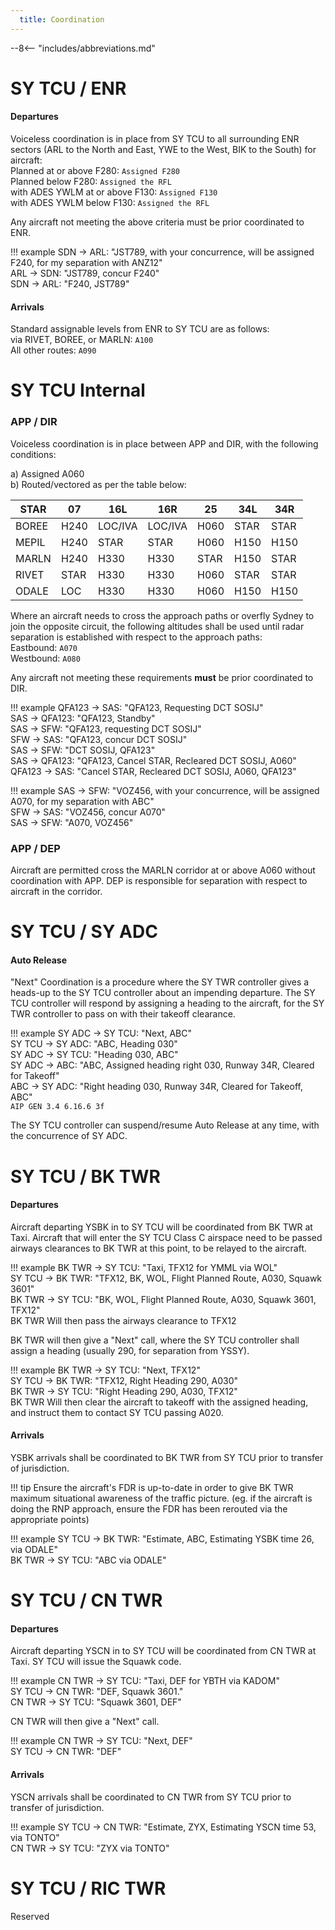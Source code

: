 ```yaml
---
  title: Coordination
---
```


--8<-- "includes/abbreviations.md"
# SY TCU / ENR
#### Departures
Voiceless coordination is in place from SY TCU to all surrounding ENR sectors (ARL to the North and East, YWE to the West, BIK to the South) for aircraft:  
Planned at or above F280: `Assigned F280`  
Planned below F280: `Assigned the RFL`  
with ADES YWLM at or above F130: `Assigned F130`  
with ADES YWLM below F130: `Assigned the RFL`  

Any aircraft not meeting the above criteria must be prior coordinated to ENR.

!!! example
    SDN -> ARL: "JST789, with your concurrence, will be assigned F240, for my separation with ANZ12"  
    ARL -> SDN: "JST789, concur F240"  
    SDN -> ARL: "F240, JST789" 

#### Arrivals
Standard assignable levels from ENR to SY TCU are as follows:  
via RIVET, BOREE, or MARLN: `A100`  
All other routes: `A090`  
# SY TCU Internal
### APP / DIR

Voiceless coordination is in place between APP and DIR, with the following conditions:

a) Assigned A060  
b) Routed/vectored as per the table below:

| STAR  | 07   | 16L  | 16R   | 25   | 34L | 34R
| ------| --------------| -------------- | ----- | -----|-----|-----|
| BOREE   |H240| LOC/IVA  | LOC/IVA  | H060 | STAR | STAR|
| MEPIL   |H240| STAR  | STAR  | H060 | H150 | H150|
| MARLN   |H240| H330  | H330  | STAR | H150 | STAR|
| RIVET  |STAR| H330  | H330  | H060 | STAR | STAR|
| ODALE |LOC| H330  | H330  | H060 | H150 | H150|

Where an aircraft needs to cross the approach paths or overfly Sydney to join the opposite circuit, the following altitudes shall be used until radar separation is established with respect to the approach paths:  
Eastbound: `A070`  
Westbound: `A080`

Any aircraft not meeting these requirements **must** be prior coordinated to DIR.

!!! example
    QFA123 -> SAS: "QFA123, Requesting DCT SOSIJ"  
    SAS -> QFA123: "QFA123, Standby"  
    SAS -> SFW: "QFA123, requesting DCT SOSIJ"  
    SFW -> SAS: "QFA123, concur DCT SOSIJ"  
    SAS -> SFW: "DCT SOSIJ, QFA123"  
    SAS -> QFA123: "QFA123, Cancel STAR, Recleared DCT SOSIJ, A060"  
    QFA123 -> SAS: "Cancel STAR, Recleared DCT SOSIJ, A060, QFA123"  

!!! example
    SAS -> SFW: "VOZ456, with your concurrence, will be assigned A070, for my separation with ABC"  
    SFW -> SAS: "VOZ456, concur A070"  
    SAS -> SFW: "A070, VOZ456"  

### APP / DEP
Aircraft are permitted cross the MARLN corridor at or above A060 without coordination with APP. DEP is responsible for separation with respect to aircraft in the corridor.
# SY TCU / SY ADC
#### Auto Release

"Next" Coordination is a procedure where the SY TWR controller gives a heads-up to the SY TCU controller about an impending departure. The SY TCU controller will respond by assigning a heading to the aircraft, for the SY TWR controller to pass on with their takeoff clearance.

!!! example
    SY ADC -> SY TCU: "Next, ABC"  
    SY TCU -> SY ADC: "ABC, Heading 030"  
    SY ADC -> SY TCU: "Heading 030, ABC"  
    SY ADC -> ABC: "ABC, Assigned heading right 030, Runway 34R, Cleared for Takeoff"  
    ABC -> SY ADC: "Right heading 030, Runway 34R, Cleared for Takeoff, ABC"  
    `AIP GEN 3.4 6.16.6 3f`

The SY TCU controller can suspend/resume Auto Release at any time, with the concurrence of SY ADC.
# SY TCU / BK TWR
#### Departures

Aircraft departing YSBK in to SY TCU will be coordinated from BK TWR at Taxi. Aircraft that will enter the SY TCU Class C airspace need to be passed airways clearances to BK TWR at this point, to be relayed to the aircraft.

!!! example
    BK TWR -> SY TCU: "Taxi, TFX12 for YMML via WOL"  
    SY TCU -> BK TWR: "TFX12, BK, WOL, Flight Planned Route, A030, Squawk 3601"  
    BK TWR -> SY TCU: "BK, WOL, Flight Planned Route, A030, Squawk 3601, TFX12"  
    BK TWR Will then pass the airways clearance to TFX12

BK TWR will then give a "Next" call, where the SY TCU controller shall assign a heading (usually 290, for separation from YSSY).

!!! example
    BK TWR -> SY TCU: "Next, TFX12"  
    SY TCU -> BK TWR: "TFX12, Right Heading 290, A030"  
    BK TWR -> SY TCU: "Right Heading 290, A030, TFX12"  
    BK TWR Will then clear the aircraft to takeoff with the assigned heading, and instruct them to contact SY TCU passing A020.

#### Arrivals

YSBK arrivals shall be coordinated to BK TWR from SY TCU prior to transfer of jurisdiction.

!!! tip
    Ensure the aircraft's FDR is up-to-date in order to give BK TWR maximum situational awareness of the traffic picture. (eg. if the aircraft is doing the RNP approach, ensure the FDR has been rerouted via the appropriate points)

!!! example
    SY TCU -> BK TWR: "Estimate, ABC, Estimating YSBK time 26, via ODALE"  
    BK TWR -> SY TCU: "ABC via ODALE"  

# SY TCU / CN TWR
#### Departures

Aircraft departing YSCN in to SY TCU will be coordinated from CN TWR at Taxi. SY TCU will issue the Squawk code.

!!! example
    CN TWR -> SY TCU: "Taxi, DEF for YBTH via KADOM"  
    SY TCU -> CN TWR: "DEF, Squawk 3601."  
    CN TWR -> SY TCU: "Squawk 3601, DEF"  

CN TWR will then give a "Next" call.

!!! example
    CN TWR -> SY TCU: "Next, DEF"  
    SY TCU -> CN TWR: "DEF"  
#### Arrivals

YSCN arrivals shall be coordinated to CN TWR from SY TCU prior to transfer of jurisdiction.

!!! example
    SY TCU -> CN TWR: "Estimate, ZYX, Estimating YSCN time 53, via TONTO"  
    CN TWR -> SY TCU: "ZYX via TONTO"  
# SY TCU / RIC TWR

Reserved
